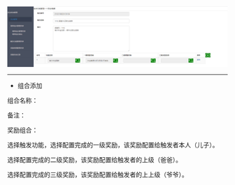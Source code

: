 ![](/assets/Q5.png)

---

* 组合添加

组合名称：

备注：

奖励组合：

选择触发功能，选择配置完成的一级奖励，该奖励配置给触发者本人（儿子）。

选择配置完成的二级奖励，该奖励配置给触发者的上级（爸爸）。

选择配置完成的三级奖励，该奖励配置给触发者的上上级（爷爷）。

